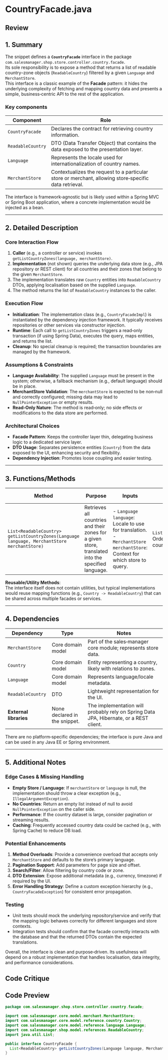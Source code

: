# CountryFacade.java

## Review

## 1. Summary
The snippet defines a **`CountryFacade`** interface in the package `com.salesmanager.shop.store.controller.country.facade`.  
Its sole responsibility is to expose a method that returns a list of readable country–zone objects (`ReadableCountry`) filtered by a given `Language` and `MerchantStore`.  
This interface is a classic example of the **Facade** pattern: it hides the underlying complexity of fetching and mapping country data and presents a simple, business‑centric API to the rest of the application.

### Key components
| Component | Role |
|-----------|------|
| `CountryFacade` | Declares the contract for retrieving country information. |
| `ReadableCountry` | DTO (Data Transfer Object) that contains the data exposed to the presentation layer. |
| `Language` | Represents the locale used for internationalization of country names. |
| `MerchantStore` | Contextualizes the request to a particular store or merchant, allowing store‑specific data retrieval. |

The interface is framework‑agnostic but is likely used within a Spring MVC or Spring Boot application, where a concrete implementation would be injected as a bean.

---

## 2. Detailed Description
### Core Interaction Flow
1. **Caller** (e.g., a controller or service) invokes `getListCountryZones(language, merchantStore)`.  
2. **Implementation** (not shown) queries the underlying data store (e.g., JPA repository or REST client) for all countries and their zones that belong to the given `MerchantStore`.  
3. The implementation translates raw `Country` entities into `ReadableCountry` DTOs, applying localisation based on the supplied `Language`.  
4. The method returns the list of `ReadableCountry` instances to the caller.

### Execution Flow
- **Initialization**: The implementation class (e.g., `CountryFacadeImpl`) is instantiated by the dependency injection framework. It typically receives repositories or other services via constructor injection.
- **Runtime**: Each call to `getListCountryZones` triggers a read‑only transaction (if using Spring Data), executes the query, maps entities, and returns the list.
- **Cleanup**: No special cleanup is required; the transaction boundaries are managed by the framework.

### Assumptions & Constraints
- **Language Availability**: The supplied `Language` must be present in the system; otherwise, a fallback mechanism (e.g., default language) should be in place.
- **MerchantStore Validation**: The `merchantStore` is expected to be non‑null and correctly configured; missing data may lead to `NullPointerException` or empty results.
- **Read‑Only Nature**: The method is read‑only; no side effects or modifications to the data store are performed.

### Architectural Choices
- **Facade Pattern**: Keeps the controller layer thin, delegating business logic to a dedicated service layer.
- **DTO Usage**: Separates persistence entities (`Country`) from the data exposed to the UI, enhancing security and flexibility.
- **Dependency Injection**: Promotes loose coupling and easier testing.

---

## 3. Functions/Methods
| Method | Purpose | Inputs | Outputs | Side Effects |
|--------|---------|--------|---------|--------------|
| `List<ReadableCountry> getListCountryZones(Language language, MerchantStore merchantStore)` | Retrieves all countries and their zones for a given store, translated into the specified language. | - `Language language`: Locale to use for translation.<br>- `MerchantStore merchantStore`: Context for which store to query. | `List<ReadableCountry>`: Ordered list of country–zone DTOs. | None (read‑only). |

**Reusable/Utility Methods**:  
The interface itself does not contain utilities, but typical implementations would reuse mapping functions (e.g., `Country -> ReadableCountry`) that can be shared across multiple facades or services.

---

## 4. Dependencies
| Dependency | Type | Notes |
|------------|------|-------|
| `MerchantStore` | Core domain model | Part of the sales‑manager core module; represents store data. |
| `Country` | Core domain model | Entity representing a country, likely with relations to zones. |
| `Language` | Core domain model | Represents language/locale metadata. |
| `ReadableCountry` | DTO | Lightweight representation for the UI. |
| **External libraries** | None declared in the snippet. | The implementation will probably rely on Spring Data JPA, Hibernate, or a REST client. |

There are no platform‑specific dependencies; the interface is pure Java and can be used in any Java EE or Spring environment.

---

## 5. Additional Notes
### Edge Cases & Missing Handling
- **Empty Store / Language**: If `merchantStore` or `language` is null, the implementation should throw a clear exception (e.g., `IllegalArgumentException`).  
- **No Countries**: Return an empty list instead of null to avoid `NullPointerException` on the caller side.  
- **Performance**: If the country dataset is large, consider pagination or streaming results.  
- **Caching**: Frequently accessed country data could be cached (e.g., with Spring Cache) to reduce DB load.  

### Potential Enhancements
1. **Method Overloads**: Provide a convenience overload that accepts only `MerchantStore` and defaults to the store’s primary language.  
2. **Pagination Support**: Add parameters for page size and offset.  
3. **Search/Filter**: Allow filtering by country code or zone.  
4. **DTO Extension**: Expose additional metadata (e.g., currency, timezone) if required by the UI.  
5. **Error Handling Strategy**: Define a custom exception hierarchy (e.g., `CountryFacadeException`) for consistent error propagation.  

### Testing
- Unit tests should mock the underlying repository/service and verify that the mapping logic behaves correctly for different languages and store contexts.  
- Integration tests should confirm that the facade correctly interacts with the database and that the returned DTOs contain the expected translations.  

Overall, the interface is clean and purpose‑driven. Its usefulness will depend on a robust implementation that handles localisation, data integrity, and performance considerations.

## Code Critique



## Code Preview

```java
package com.salesmanager.shop.store.controller.country.facade;

import com.salesmanager.core.model.merchant.MerchantStore;
import com.salesmanager.core.model.reference.country.Country;
import com.salesmanager.core.model.reference.language.Language;
import com.salesmanager.shop.model.references.ReadableCountry;
import java.util.List;

public interface CountryFacade {
  List<ReadableCountry> getListCountryZones(Language language, MerchantStore merchantStore);
}



```
